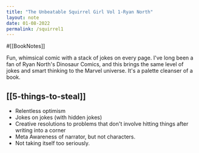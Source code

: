 ```yaml
---
title: "The Unbeatable Squirrel Girl Vol 1-Ryan North"
layout: note
date: 01-08-2022
permalink: /squirrel1
---
```


#[[BookNotes]] 

Fun, whimsical comic with a stack of jokes on every page. I've long been a fan of Ryan North's Dinosaur Comics, and this brings the same level of jokes and smart thinking to the Marvel universe. It's a palette cleanser of a book. 

## [[5-things-to-steal]] 

- Relentless optimism
- Jokes on jokes (with hidden jokes)
- Creative resolutions to problems that don't involve hitting things after writing into a corner
- Meta Awareness of narrator, but not characters.
- Not taking itself too seriously.
